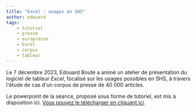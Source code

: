 ```yaml
---
title: "Excel : usages en SHS"
author: edouard
tags:
    - tutoriel
    - presse
    - europresse
    - Excel
    - corpus
    - tableur
---
```


Le 7 décembre 2023, Edouard Bouté a animé un atelier de présentation du logiciel de tableur *Excel*, focalisé sur les usages possibles en SHS, à travers l'étude de cas d'un corpus de presse de 40 000 articles.

Le powerpoint de la séance, proposé sous forme de tutoriel, est mis à disposition ici. [Vous pouvez le télécharger en cliquant ici](Atelier_Ceres_Excel.pdf).